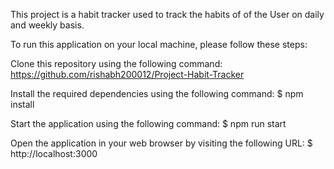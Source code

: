 This project is a habit tracker used to track the habits of of the User on daily and weekly basis.

To run this application on your local machine, please follow these steps:

Clone this repository using the following command:
https://github.com/rishabh200012/Project-Habit-Tracker

Install the required dependencies using the following command:
$ npm install 

Start the application using the following command:
$ npm run start 

Open the application in your web browser by visiting the following URL:
$ http://localhost:3000 


